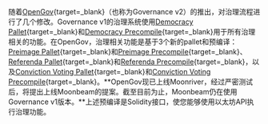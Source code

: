 随着[OpenGov](/learn/features/governance/#opengov){target=_blank}（也称为Governance v2）的推出，对治理流程进行了几个修改。Governance v1的治理系统使用[Democracy Pallet](/builders/pallets-precompiles/pallets/democracy){target=_blank}和[Democracy Precompile](/builders/pallets-precompiles/precompiles/democracy){target=_blank}用于所有治理相关的功能。在OpenGov，治理相关功能是基于3个新的pallet和预编译：[Preimage Pallet](/builders/pallets-precompiles/pallets/preimage){target=_blank}和[Preimage Precompile](/builders/pallets-precompiles/precompiles/preimage){target=_blank}、[Referenda Pallet](/builders/pallets-precompiles/pallets/referenda){target=_blank}和[Referenda Precompile](/builders/pallets-precompiles/precompiles/referenda){target=_blank}，以及[Conviction Voting Pallet](/builders/pallets-precompiles/pallets/conviction-voting){target=_blank}和[Conviction Voting Precompile](/builders/pallets-precompiles/precompiles/conviction-voting){target=_blank}。**OpenGov现已上线Moonriver，经过严密测试后，将提出上线Moonbeam的提案。截至目前为止，Moonbeam仍在使用Governance v1版本。**上述预编译是Solidity接口，使您能够使用以太坊API执行治理功能。
